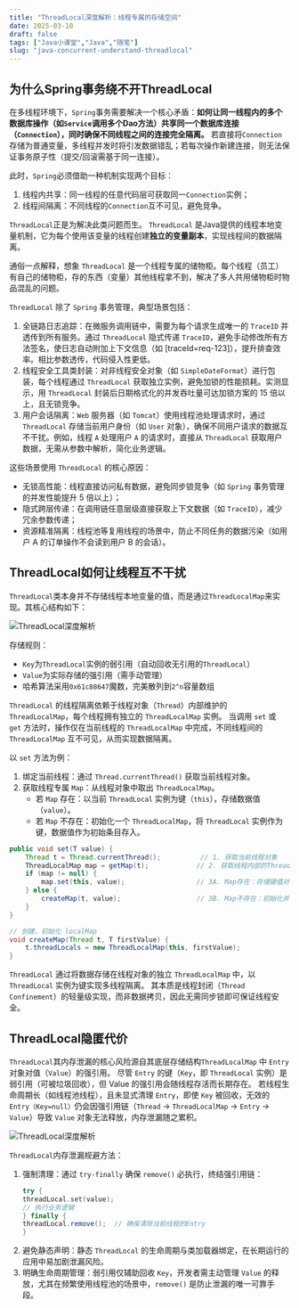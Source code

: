 ```yaml
---
title: "ThreadLocal深度解析：线程专属的存储空间"
date: 2025-03-10
draft: false
tags: ["Java小课堂","Java","随笔"]
slug: "java-concurrent-understand-threadlocal"
---
```



## 为什么Spring事务绕不开ThreadLocal
在多线程环境下，`Spring`事务需要解决一个核心矛盾：**如何让同一线程内的多个数据库操作（如`Service`调用多个Dao方法）共享同一个数据库连接（`Connection`），同时确保不同线程之间的连接完全隔离。**
若直接将`Connection`存储为普通变量，多线程并发时将引发数据错乱；若每次操作新建连接，则无法保证事务原子性（提交/回滚需基于同一连接）。

此时，`Spring`必须借助一种机制实现两个目标：
1. 线程内共享：同一线程的任意代码层可获取同一`Connection`实例；
2. 线程间隔离：不同线程的`Connection`互不可见，避免竞争。

`ThreadLocal`正是为解决此类问题而生。
`ThreadLocal` 是Java提供的线程本地变量机制，它为每个使用该变量的线程创建**独立的变量副本**，实现线程间的数据隔离。

通俗一点解释，想象 `ThreadLocal` 是一个线程专属的储物柜。每个线程（员工）有自己的储物柜，存的东西（变量）其他线程拿不到，解决了多人共用储物柜时物品混乱的问题。

`ThreadLocal` 除了 `Spring` 事务管理，典型场景包括：
1. 全链路日志追踪：在微服务调用链中，需要为每个请求生成唯一的 `TraceID` 并透传到所有服务。通过 `ThreadLocal` 隐式传递 `TraceID`，避免手动修改所有方法签名，使日志自动附加上下文信息（如 [traceId=req-123]），提升排查效率。相比参数透传，代码侵入性更低。
2. 线程安全工具类封装：对非线程安全对象（如 `SimpleDateFormat`）进行包装，每个线程通过 `ThreadLocal` 获取独立实例，避免加锁的性能损耗。实测显示，用 `ThreadLocal` 封装后日期格式化的并发吞吐量可达加锁方案的 15 倍以上，且无锁竞争。
3. 用户会话隔离：`Web` 服务器（如 `Tomcat`）使用线程池处理请求时，通过 `ThreadLocal` 存储当前用户身份（如 `User` 对象），确保不同用户请求的数据互不干扰。例如，线程 `A` 处理用户 `A` 的请求时，直接从 `ThreadLocal` 获取用户数据，无需从参数中解析，简化业务逻辑。

这些场景使用 `ThreadLocal` 的核心原因：
- 无锁高性能：线程直接访问私有数据，避免同步锁竞争（如 `Spring` 事务管理的并发性能提升 5 倍以上）；
- 隐式跨层传递：在调用链任意层级直接获取上下文数据（如 `TraceID`），减少冗余参数传递；
- 资源精准隔离：线程池等复用线程的场景中，防止不同任务的数据污染（如用户 A 的订单操作不会读到用户 B 的会话）。

## ThreadLocal如何让线程互不干扰
`ThreadLocal`类本身并不存储线程本地变量的值，而是通过`ThreadLocalMap`来实现。其核心结构如下：

![ThreadLocal深度解析](/posts/annex/images/essays/ThreadLocal深度解析-01.png)

存储规则：
- `Key`为`ThreadLocal`实例的弱引用（自动回收无引用的`ThreadLocal`）
- `Value`为实际存储的强引用（需手动管理）
- 哈希算法采用`0x61c88647`魔数，完美散列到`2^n`容量数组

`ThreadLocal` 的线程隔离依赖于线程对象（`Thread`）内部维护的`ThreadLocalMap`，每个线程拥有独立的 `ThreadLocalMap` 实例。
当调用 `set` 或 `get` 方法时，操作仅在当前线程的 `ThreadLocalMap` 中完成，不同线程间的 `ThreadLocalMap` 互不可见，从而实现数据隔离。

以 `set` 方法为例：
1. 绑定当前线程：通过 `Thread.currentThread()` 获取当前线程对象。
2. 获取线程专属 `Map`：从线程对象中取出 `ThreadLocalMap`。
   - 若 `Map` 存在：以当前 `ThreadLocal` 实例为键（`this`），存储数据值（`value`）。
   - 若 `Map` 不存在：初始化一个 `ThreadLocalMap`，将 `ThreadLocal` 实例作为键，数据值作为初始条目存入。
```java
public void set(T value) {
    Thread t = Thread.currentThread();          // 1. 获取当前线程对象
    ThreadLocalMap map = getMap(t);            // 2. 获取线程内部的ThreadLocalMap
    if (map != null) {
        map.set(this, value);                  // 3A. Map存在：存储键值对
    } else {
        createMap(t, value);                   // 3B. Map不存在：初始化并存储
    }
}

// 创建，初始化 localMap 
void createMap(Thread t, T firstValue) {
    t.threadLocals = new ThreadLocalMap(this, firstValue);
}
```
`ThreadLocal` 通过将数据存储在线程对象的独立 `ThreadLocalMap` 中，以 `ThreadLocal` 实例为键实现多线程隔离。
其本质是线程封闭（`Thread Confinement`）的轻量级实现，而非数据拷贝，因此无需同步锁即可保证线程安全。

## ThreadLocal隐匿代价
`ThreadLocal`其内存泄漏的核心风险源自其底层存储结构`ThreadLocalMap` 中 `Entry` 对象对值（`Value`）的强引用。
尽管 `Entry` 的键（`Key`，即 `ThreadLocal` 实例）是弱引用（可被垃圾回收），但 Value 的强引用会随线程存活而长期存在。
若线程生命周期长（如线程池线程），且未显式清理 `Entry`，即使 `Key` 被回收，无效的 `Entry（Key=null）`仍会因强引用链（`Thread` → `ThreadLocalMap` → `Entry` → `Value`）导致 `Value` 对象无法释放，内存泄漏随之累积。

![ThreadLocal深度解析](/posts/annex/images/essays/ThreadLocal深度解析-02.png)

`ThreadLocal`内存泄漏规避方法：
1. 强制清理：通过 `try-finally` 确保 `remove()` 必执行，终结强引用链：
    ```java
    try {  
    threadLocal.set(value);  
    // 执行业务逻辑  
    } finally {  
    threadLocal.remove();  // 确保清除当前线程的Entry  
    }
    ```
2. 避免静态声明：静态 `ThreadLocal` 的生命周期与类加载器绑定，在长期运行的应用中易加剧泄漏风险。
3. 明确生命周期管理：弱引用仅辅助回收 `Key`，开发者需主动管理 `Value` 的释放，尤其在频繁使用线程池的场景中，`remove()` 是防止泄漏的唯一可靠手段。

